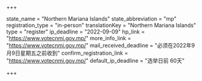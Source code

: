 +++

state_name = "Northern Mariana Islands"
state_abbreviation = "mp"
registration_type = "in-person"
translationKey = "Northern Mariana Islands"
type = "register"
ip_deadline = "2022-09-09"
hp_link = "https://www.votecnmi.gov.mp/"
more_info_link = "https://www.votecnmi.gov.mp/"
mail_received_deadline = "必须在2022年9月9日星期五之前收到"
confirm_registration_link = "https://www.votecnmi.gov.mp/"
default_ip_deadline = "选举日前 60天"

+++